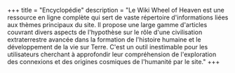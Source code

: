 +++
title = "Encyclopédie"
description = "Le Wiki Wheel of Heaven est une ressource en ligne complète qui sert de vaste répertoire d'informations liées aux thèmes principaux du site. Il propose une large gamme d'articles couvrant divers aspects de l'hypothèse sur le rôle d'une civilisation extraterrestre avancée dans la formation de l'histoire humaine et le développement de la vie sur Terre. C'est un outil inestimable pour les utilisateurs cherchant à approfondir leur compréhension de l'exploration des connexions et des origines cosmiques de l'humanité par le site."
+++

